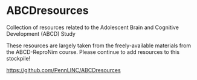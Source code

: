 # ABCDresources
Collection of resources related to the Adolescent Brain and Cognitive Development (ABCD) Study

These resources are largely taken from the freely-available materials from the ABCD-ReproNim course.
Please continue to add resources to this stockpile!

https://github.com/PennLINC/ABCDresources
